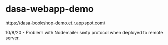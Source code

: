 # dasa-webapp-demo

https://dasa-bookshop-demo.et.r.appspot.com/

10/8/20 - Problem with Nodemailer smtp protocol when deployed to remote server.
